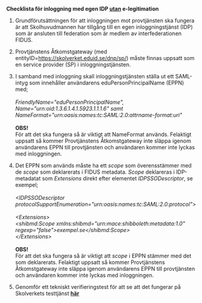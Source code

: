 **Checklista för inloggning med egen IDP <ins>utan</ins> e-legitimation**

1.  Grundförutsättningen för att inloggningen mot provtjänsten ska
    fungera är att Skolhuvudmannen har tillgång till en egen
    inloggningstjänst (IDP) som är ansluten till federation som är
    medlem av interfederationen FIDUS.

2.  Provtjänstens Åtkomstgateway (med
    entityID=<https://skolverket.eduid.se/dnp/sp/>) måste finnas uppsatt
    som en service provider (SP) i inloggningstjänsten.

3.  I samband med inloggning skall inloggningstjänsten ställa ut ett
    SAML-intyg som innehåller användarens eduPersonPrincipalName (EPPN)
    med;\
    \
    *FriendlyName=\"eduPersonPrincipalName\",\
    Name=\"urn:oid:1.3.6.1.4.1.5923.1.1.1.6\" samt
    NameFormat=\"urn:oasis:names:tc:SAML:2.0:attrname-format:uri\"*\
    \
    **OBS!**\
    För att det ska fungera så är viktigt att NameFormat används.
    Felaktigt uppsatt så kommer Provtjänstens Åtkomstgateway inte släppa
    igenom användarens EPPN till provtjänsten och användaren kommer inte
    lyckas med inloggningen.

4.  Det EPPN som används måste ha ett *scope* som överensstämmer med de
    *scope* som deklarerats i FIDUS metadata. *Scope* deklareras i
    IDP-metadatat som *Extensions* direkt efter elementet
    *IDPSSODescriptor*, se exempel;\
    \
    *\<IDPSSODescriptor
    protocolSupportEnumeration=\"urn:oasis:names:tc:SAML:2.0:protocol\"\>\
    \
    \<Extensions\>\
    \<shibmd:Scope xmlns:shibmd=\"urn:mace:shibboleth:metadata:1.0\"\
    regexp=\"false\"\>exempel.se\</shibmd:Scope\>\
    \</Extensions\>*\
    \
    **OBS!**\
    För att det ska fungera så är viktigt att *scope* i EPPN stämmer med
    det som deklarerats. Felaktigt uppsatt så kommer Provtjänstens
    Åtkomstgateway inte släppa igenom användarens EPPN till provtjänsten
    och användaren kommer inte lyckas med inloggningen.

5.  Genomför ett tekniskt verifieringstest för att se att det fungerar på Skolverkets testtjänst
    **[här](https://fidustest.skolverket.se/DNP/)**
